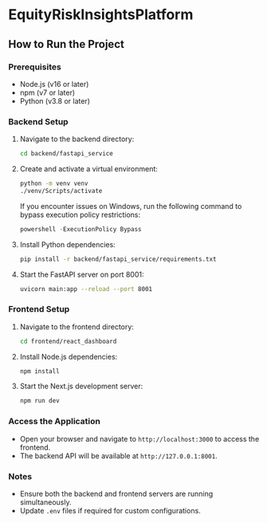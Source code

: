 # EquityRiskInsightsPlatform

## How to Run the Project

### Prerequisites
- Node.js (v16 or later)
- npm (v7 or later)
- Python (v3.8 or later)

### Backend Setup
1. Navigate to the backend directory:
   ```bash
   cd backend/fastapi_service
   ```
2. Create and activate a virtual environment:
   ```bash
   python -m venv venv
   ./venv/Scripts/activate
   ```
   If you encounter issues on Windows, run the following command to bypass execution policy restrictions:
   ```powershell
   powershell -ExecutionPolicy Bypass
   ```
3. Install Python dependencies:
   ```bash
   pip install -r backend/fastapi_service/requirements.txt
   ```
4. Start the FastAPI server on port 8001:
   ```bash
   uvicorn main:app --reload --port 8001
   ```

### Frontend Setup
1. Navigate to the frontend directory:
   ```bash
   cd frontend/react_dashboard
   ```
2. Install Node.js dependencies:
   ```bash
   npm install
   ```
3. Start the Next.js development server:
   ```bash
   npm run dev
   ```

### Access the Application
- Open your browser and navigate to `http://localhost:3000` to access the frontend.
- The backend API will be available at `http://127.0.0.1:8001`.

### Notes
- Ensure both the backend and frontend servers are running simultaneously.
- Update `.env` files if required for custom configurations.